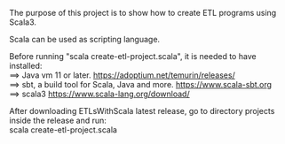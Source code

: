 
The purpose of this project is to show how to create ETL programs using Scala3.

Scala can be used as scripting language.

Before running "scala create-etl-project.scala", it is needed to have installed:<br>
==> Java vm 11 or later. https://adoptium.net/temurin/releases/<br>
==> sbt, a build tool for Scala, Java and more. https://www.scala-sbt.org<br>
==> scala3 https://www.scala-lang.org/download/<br>

After downloading ETLsWithScala latest release, go to directory projects inside the release and run:<br>
scala create-etl-project.scala<br>





